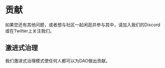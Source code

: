 # 贡献

如果您还有其他问题，或者想与社区一起闲逛并参与其中，请加入我们的Discord或在Twitter上关注我们。

## 激进式治理 <a href="#ji-jin-shi-zhi-li" id="ji-jin-shi-zhi-li"></a>

我们激进式治理模式使任何人都可以为DAO做出贡献。
